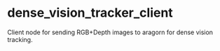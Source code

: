 dense_vision_tracker_client
===========================

Client node for sending RGB+Depth images to aragorn for dense vision tracking.
